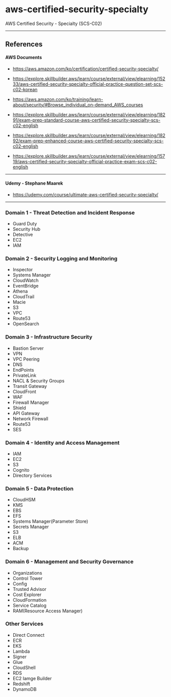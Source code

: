 # aws-certified-security-specialty
AWS Certified Security - Specialty (SCS-C02)

---
## References
#### AWS Documents

- https://aws.amazon.com/ko/certification/certified-security-specialty/

- https://explore.skillbuilder.aws/learn/course/external/view/elearning/15233/aws-certified-security-specialty-official-practice-question-set-scs-c02-korean

- https://aws.amazon.com/ko/training/learn-about/security/#Browse_individual_on-demand_AWS_courses

- https://explore.skillbuilder.aws/learn/course/external/view/elearning/18291/exam-prep-standard-course-aws-certified-security-specialty-scs-c02-english

- https://explore.skillbuilder.aws/learn/course/external/view/elearning/18292/exam-prep-enhanced-course-aws-certified-security-specialty-scs-c02-english

- https://explore.skillbuilder.aws/learn/course/external/view/elearning/15719/aws-certified-security-specialty-official-practice-exam-scs-c02-english

---
#### Udemy - Stephane Maarek

- https://udemy.com/course/ultimate-aws-certified-security-specialty/

---
### Domain 1 - Threat Detection and Incident Response
- Guard Duty
- Security Hub
- Detective
- EC2
- IAM

### Domain 2 - Security Logging and Monitoring
- Inspector
- Systems Manager
- CloudWatch
- EventBridge
- Athena
- CloudTrail
- Macie
- S3
- VPC
- Route53
- OpenSearch

### Domain 3 - Infrastructure Security
- Bastion Server
- VPN
- VPC Peering
- DNS
- EndPoints
- PrivateLink
- NACL & Security Groups
- Transit Gateway
- CloudFront
- WAF
- Firewall Manager
- Shield
- API Gateway
- Network Firewall
- Route53
- SES

### Domain 4 - Identity and Access Management
- IAM
- EC2
- S3
- Cognito
- Directory Services

### Domain 5 - Data Protection
- CloudHSM
- KMS
- EBS
- EFS
- Systems Manager(Parameter Store)
- Secrets Manager
- S3
- ELB
- ACM
- Backup

### Domain 6 - Management and Security Governance
- Organizations
- Control Tower
- Config
- Trusted Advisor
- Cost Explorer
- CloudFormation
- Service Catalog
- RAM(Resource Access Manager)

### Other Services
- Direct Connect
- ECR
- EKS
- Lambda
- Signer
- Glue
- CloudShell
- RDS
- EC2 Iamge Builder
- Redshift
- DynamoDB
